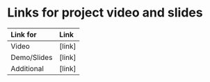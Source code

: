 # Links for project video and slides

|     Link for     | Link                              | 
|:-----------------|:----------------------------------|
|Video             | [link]   |
|Demo/Slides       | [link]   |
|Additional        | [link]   |
